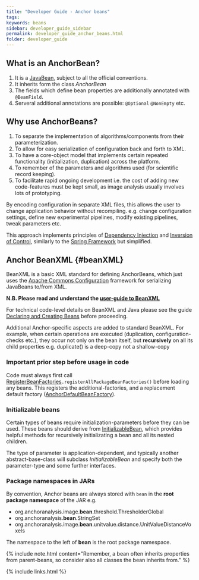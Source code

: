 ```yaml
---
title: "Developer Guide - Anchor beans"
tags:
keywords: beans
sidebar: developer_guide_sidebar
permalink: developer_guide_anchor_beans.html
folder: developer_guide
---
```


## What is an AnchorBean?

1. It is a [JavaBean](https://en.wikipedia.org/wiki/JavaBeans), subject to all the official conventions.
2. It inherits form the class *AnchorBean*
3. The fields which define bean properties are additionally annotated with `@BeanField`.
4. Serveral additional annotations are possible: `@Optional` `@NonEmpty` etc.

## Why use AnchorBeans?

1. To separate the implementation of algorithms/components from their parameterization.
2. To allow for easy serialization of configuration back and forth to XML.
3. To have a core-object model that implements certain repeated functionality (initialization, duplication) across the platform.
4. To remember of the parameters and algorithms used (for scientific record keeping).
5. To facilitate rapid ongoing development i.e. the cost of adding new code-features must be kept small, as image analysis usually involves lots of prototyping.

By encoding configuration in separate XML files, this allows the user to change application behavior without recompiling. e.g. change configuration settings, define new experimental pipelines, modify existing pipelines, tweak parameters etc.

This approach implements principles of [Dependency Injection](https://en.wikipedia.org/wiki/Dependency_injection) and [Inversion of Control](https://en.wikipedia.org/wiki/Inversion_of_control), similarly to the [Spring Framework](https://en.wikipedia.org/wiki/Spring_Framework) but simplified.

## Anchor BeanXML {#beanXML}

BeanXML is a basic XML standard for defining AnchorBeans, which just uses the [Apache Commons Configuration](https://commons.apache.org/proper/commons-configuration/) framework for serializing JavaBeans to/from XML.

**N.B. Please read and understand the [user-guide to BeanXML](user_guide_bean_xml.html)**
 
For technical code-level details on BeanXML and Java please see the guide [Declaring and Creating Beans](https://commons.apache.org/proper/commons-configuration/userguide/howto_beans.html) before proceeding.

Additional Anchor-specific aspects are added to standard BeanXML. For example, when certain operations are executed (duplication, configuration-checks etc.), they occur not only on the bean itself, but **recursively** on all its child properties e.g. duplicate() is a deep-copy not a shallow-copy

### Important prior step before usage in code

Code must always first call [RegisterBeanFactories](https://github.com/anchoranalysis/anchor/blob/master/anchor-bean/src/main/java/org/anchoranalysis/bean/xml/RegisterBeanFactories.java)`.registerAllPackageBeanFactories()` before loading any beans. This registers the additional-factories, and a replacement default factory ([AnchorDefaultBeanFactory](https://github.com/anchoranalysis/anchor/blob/master/anchor-bean/src/main/java/org/anchoranalysis/bean/xml/factory/AnchorDefaultBeanFactory.java)).

### Initializable beans

Certain types of beans require initialization-parameters before they can be used. These beans should derive from [InitializableBean](https://github.com/anchoranalysis/anchor/blob/master/anchor-bean/src/main/java/org/anchoranalysis/bean/init/InitializableBean.java), which provides helpful methods for recursively initializating a bean and all its nested children.

The type of parameter is application-dependent, and typically another abstract-base-class will subclass *InitializableBean* and specify both the parameter-type and some further interfaces.

### Package namespaces in JARs

By convention, Anchor beans are always stored with `bean` in the **root package namespace** of the JAR e.g.

- org.anchoranalysis.image.**bean**.threshold.ThresholderGlobal
- org.anchoranalysis.**bean**.StringSet
- org.anchoranalysis.image.**bean**.unitvalue.distance.UnitValueDistanceVoxels

The namespace to the left of **bean** is the root package namespace.

{% include note.html content="Remember, a bean often inherits properties from parent-beans, so consider also all classes the bean inherits from." %}


{% include links.html %}
